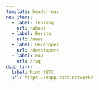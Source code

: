 ```yaml
---
template: header-nav
nav_items:
  - label: Tentang
    url: /about
  - label: Berita
    url: /news
  - label: Developer
    url: /developers
  - label: FAQ
    url: /faq
dapp_link:
  label: Mint tBTC
  url: https://dapp.tbtc.network/
---
```

